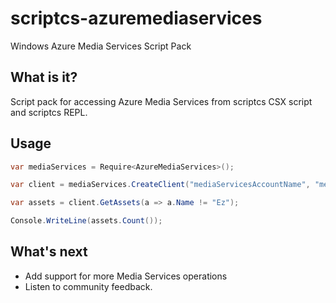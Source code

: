 scriptcs-azuremediaservices
===========================

Windows Azure Media Services Script Pack

## What is it?
Script pack for accessing Azure Media Services from scriptcs CSX script and scriptcs REPL.

## Usage
```csharp
var mediaServices = Require<AzureMediaServices>();

var client = mediaServices.CreateClient("mediaServicesAccountName", "mediaServicesAccountKey");

var assets = client.GetAssets(a => a.Name != "Ez");

Console.WriteLine(assets.Count());
```

## What's next
* Add support for more Media Services operations
* Listen to community feedback.
